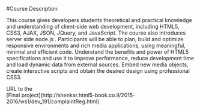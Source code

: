 #Course Description

This course gives developers students theoretical and practical knowledge and understanding of client-side web development, including HTML5, CSS3, AJAX, JSON, JQuery, and JavaScript. The course also introduces server side node.js . Participants will be able to plan, build and optimize responsive environments and rich media applications, using meaningful, minimal and efficient code. Understand the benefits and power of HTML5 specifications and use it to improve performance, reduce development time and load dynamic data from external sources. Embed new media objects, create interactive scripts and obtain the desired design using professional CSS3.

<dt>URL to the</dt> [Final project](http://shenkar.html5-book.co.il/2015-2016/ws1/dev_191/complaintReg.html)

